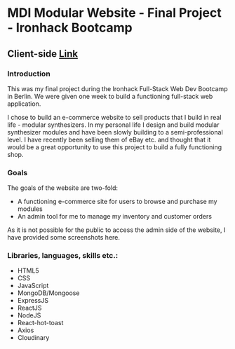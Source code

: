 # MDI Modular Website - Final Project - Ironhack Bootcamp

## Client-side [Link](https://www.mdi-modular.netlify.app/)

### Introduction

This was my final project during the Ironhack Full-Stack Web Dev Bootcamp in Berlin. We were given one week to build a functioning full-stack web application. 

I chose to build an e-commerce website to sell products that I build in real life - modular synthesizers. In my personal life I design and build modular synthesizer modules and have been slowly building to a semi-professional level. I have recently been selling them of eBay etc. and thought that it would be a great opportunity to use this project to build a fully functioning shop. 

### Goals

The goals of the website are two-fold:

- A functioning e-commerce site for users to browse and purchase my modules
- An admin tool for me to manage my inventory and customer orders

As it is not possible for the public to access the admin side of the website, I have provided some screenshots here.

### Libraries, languages, skills etc.:

- HTML5
- CSS
- JavaScript
- MongoDB/Mongoose
- ExpressJS
- ReactJS
- NodeJS
- React-hot-toast
- Axios
- Cloudinary
